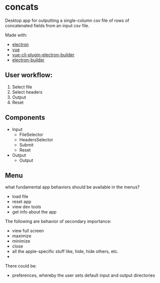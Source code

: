 # concats

Desktop app for outputting a single-column csv file of rows of concatenated fields from an input csv file.

Made with:

- [electron](https://github.com/electron/electron)
- [vue](https://github.com/vuejs/vue)
- [vue-cli-plugin-electron-builder](https://github.com/nklayman/vue-cli-plugin-electron-builder)
- [electron-builder](https://www.electron.build/)

## User workflow:

1. Select file
2. Select headers
3. Output
4. Reset

## Components

- Input
  - FileSelector
  - HeadersSelector
  - Submit
  - Reset
- Output
  - Output

## Menu

what fundamental app behaviors should be available in the menus?

- load file
- reset app
- view dev tools
- get info about the app

The following are behavior of secondary importance:

- view full screen
- maximize
- minimize
- close
- all the apple-specific stuff like, hide, hide others, etc.
-

There could be:

- preferences, whereby the user sets default input and output directories
